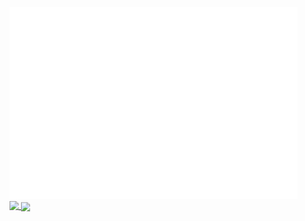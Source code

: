 <a href="./header.svg">
  <img src="header.svg" alt="Click to see the source">
 </a>

 <br>
<a href="https://github.com/boraxpr">
  <img align="top" src="https://github-readme-stats-m5lmz0gqb-boraxpr.vercel.app/api?username=boraxpr&show_icons=true&theme=tokyonight&include_all_commits=true&rank_icon=percentile" />
</a>
<a href="https://github.com/boraxpr">
  <img align="center" src="https://github-readme-stats-m5lmz0gqb-boraxpr.vercel.app/api/top-langs/?username=boraxpr&theme=gruvbox&langs_count=5&layout=donut&hide=QML,c%2B%2B,CMake,PowerShell,Makefile,Ruby&exclude_repo=BlackDesertTools,SeniorLibraryWebTest&&size_weight=0.5&count_weight=0.5" />
</a>


<br>
<!---
brightest 
d5ffbc
8affbc
8affbc
25ddbc
25b9bc
darkest

639bff
005cff
-->
